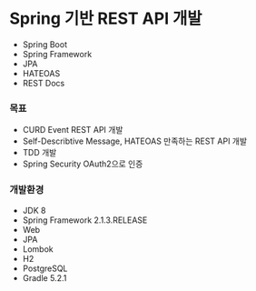 # Spring 기반 REST API 개발

- Spring Boot
- Spring Framework
- JPA
- HATEOAS
- REST Docs

### 목표
- CURD Event REST API 개발
- Self-Describtive Message, HATEOAS 만족하는 REST API 개발
- TDD 개발
- Spring Security OAuth2으로 인증

### 개발환경
- JDK 8
- Spring Framework 2.1.3.RELEASE
- Web
- JPA
- Lombok
- H2
- PostgreSQL
- Gradle 5.2.1
